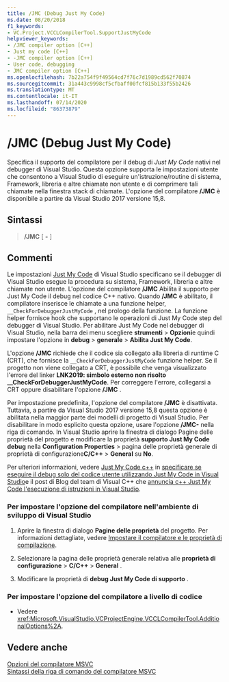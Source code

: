 ```yaml
---
title: /JMC (Debug Just My Code)
ms.date: 08/20/2018
f1_keywords:
- VC.Project.VCCLCompilerTool.SupportJustMyCode
helpviewer_keywords:
- /JMC compiler option [C++]
- Just my code [C++]
- -JMC compiler option [C++]
- User code, debugging
- JMC compiler option [C++]
ms.openlocfilehash: 7b22a754f9f49564cd7f76c7d1989cd562f70874
ms.sourcegitcommit: 31a443c9998cf5cfbaff00fcf815b133f55b2426
ms.translationtype: MT
ms.contentlocale: it-IT
ms.lasthandoff: 07/14/2020
ms.locfileid: "86373879"
---
```

# <a name="jmc-just-my-code-debugging"></a>/JMC (Debug Just My Code)

Specifica il supporto del compilatore per il debug di *Just My Code* nativi nel debugger di Visual Studio. Questa opzione supporta le impostazioni utente che consentono a Visual Studio di eseguire un'istruzione/routine di sistema, Framework, libreria e altre chiamate non utente e di comprimere tali chiamate nella finestra stack di chiamate. L'opzione del compilatore **/JMC** è disponibile a partire da Visual Studio 2017 versione 15,8.

## <a name="syntax"></a>Sintassi

> **/JMC** \[ **-** ]

## <a name="remarks"></a>Commenti

Le impostazioni [Just My Code](/visualstudio/debugger/just-my-code) di Visual Studio specificano se il debugger di Visual Studio esegue la procedura su sistema, Framework, libreria e altre chiamate non utente. L'opzione del compilatore **/JMC** Abilita il supporto per Just My Code il debug nel codice C++ nativo. Quando **/JMC** è abilitato, il compilatore inserisce le chiamate a una funzione helper, `__CheckForDebuggerJustMyCode` , nel prologo della funzione. La funzione helper fornisce hook che supportano le operazioni di Just My Code step del debugger di Visual Studio. Per abilitare Just My Code nel debugger di Visual Studio, nella barra dei menu scegliere **strumenti**  >  **Opzioni**e quindi impostare l'opzione in **debug**  >  **generale**  >  **Abilita Just My Code**.

L'opzione **/JMC** richiede che il codice sia collegato alla libreria di runtime C (CRT), che fornisce la `__CheckForDebuggerJustMyCode` funzione helper. Se il progetto non viene collegato a CRT, è possibile che venga visualizzato l'errore del linker **LNK2019: simbolo esterno non risolto __CheckForDebuggerJustMyCode**. Per correggere l'errore, collegarsi a CRT oppure disabilitare l'opzione **/JMC** .

Per impostazione predefinita, l'opzione del compilatore **/JMC** è disattivata. Tuttavia, a partire da Visual Studio 2017 versione 15,8 questa opzione è abilitata nella maggior parte dei modelli di progetto di Visual Studio. Per disabilitare in modo esplicito questa opzione, usare l'opzione **/JMC-** nella riga di comando. In Visual Studio aprire la finestra di dialogo Pagine delle proprietà del progetto e modificare la proprietà **supporto Just My Code debug** nella **Configuration Properties**  >  pagina delle proprietà generale di proprietà di configurazione**C/C++**  >  **General** su **No**.

Per ulteriori informazioni, vedere [Just My Code c++](/visualstudio/debugger/just-my-code#BKMK_C___Just_My_Code) in [specificare se eseguire il debug solo del codice utente utilizzando Just My Code in Visual Studio](/visualstudio/debugger/just-my-code)e il post di Blog del team di Visual C++ che [annuncia c++ Just My Code l'esecuzione di istruzioni in Visual Studio](https://devblogs.microsoft.com/cppblog/announcing-jmc-stepping-in-visual-studio/).

### <a name="to-set-this-compiler-option-in-the-visual-studio-development-environment"></a>Per impostare l'opzione del compilatore nell'ambiente di sviluppo di Visual Studio

1. Aprire la finestra di dialogo **Pagine delle proprietà** del progetto. Per informazioni dettagliate, vedere [Impostare il compilatore e le proprietà di compilazione](../working-with-project-properties.md).

1. Selezionare la pagina delle proprietà generale relativa alle **proprietà di configurazione**  >  **C/C++**  >  **General** .

1. Modificare la proprietà di **debug Just My Code di supporto** .

### <a name="to-set-this-compiler-option-programmatically"></a>Per impostare l'opzione del compilatore a livello di codice

- Vedere <xref:Microsoft.VisualStudio.VCProjectEngine.VCCLCompilerTool.AdditionalOptions%2A>.

## <a name="see-also"></a>Vedere anche

[Opzioni del compilatore MSVC](compiler-options.md)<br/>
[Sintassi della riga di comando del compilatore MSVC](compiler-command-line-syntax.md)<br/>
